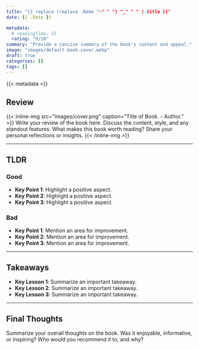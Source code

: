 ```yaml
---
title: "{{ replace (replace .Name "-" " ") "_" " " | title }}"
date: {{ .Date }}

metadata:
  # readingTime: 15
  rating: "9/10"
summary: "Provide a concise summary of the book's content and appeal."
image: "images/default-book-cover.webp"
draft: true
categories: []
tags: []
---
```


{{< metadata >}}

## Review

{{< inline-img src="images/cover.png" caption="Title of Book. - Author." >}}
Write your review of the book here. Discuss the content, style, and any standout features. What makes this book worth reading? Share your personal reflections or insights.
{{< /inline-img >}}

---

## TLDR

### Good
- **Key Point 1**: Highlight a positive aspect.
- **Key Point 2**: Highlight a positive aspect.
- **Key Point 3**: Highlight a positive aspect.

### Bad
- **Key Point 1**: Mention an area for improvement.
- **Key Point 2**: Mention an area for improvement.
- **Key Point 3**: Mention an area for improvement.

---

## Takeaways
- **Key Lesson 1**: Summarize an important takeaway.
- **Key Lesson 2**: Summarize an important takeaway.
- **Key Lesson 3**: Summarize an important takeaway.

---

## Final Thoughts

Summarize your overall thoughts on the book. Was it enjoyable, informative, or inspiring? Who would you recommend it to, and why?
